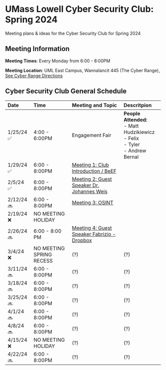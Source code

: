 
# UMass Lowell Cyber Security Club: Spring 2024

Meeting plans &amp; ideas for the Cyber Security Club for Spring 2024

## Meeting Information

**Meeting Times**: Every Monday from 6:00 - 8:00PM

**Meeting Location**: UML East Campus, Wannalancit 445 (The Cyber Range), [See Cyber Range Directions](/Cyber-Range-Directions/README.md)



## Cyber Security Club General Schedule 

| Date | Time | Meeting and Topic| Descritpion | 
|:---|:---|:----------|:-----------| 
| 1/25/24 :white_check_mark:  | 4:00 - 6:00PM | Engagement Fair | **People Attended:**<br> - Matt Hudzikiewicz<br> - Felix <br> - Tyler <br> - Andrew Bernal|
| 1/29/24 :white_check_mark: | 6:00 - 8:00PM | [Meeting 1: Club Introduction / BeEF](/Meeting1/) |  |
| 2/5/24 :white_check_mark: | 6:00 - 8:00PM | [Meeting 2: Guest Speaker Dr. Johannes Weis](/Meeting2/) | | 
| 2/12/24 :soon: | 6:00 - 8:00PM | [Meeting 3: OSINT](/Meeting3/) | |
| 2/19/24 :x: | NO MEETING HOLIDAY | | |
| 2/26/24 :soon: | 6:00 - 8:00 PM | [Meeting 4: Guest Speaker Fabrizio - Dropbox](/Meeting4/)| |
| 3/4/24 :x: | NO MEETING SPRING RECESS |(?)|(?)|
| 3/11/24 :soon: | 6:00 - 8:00PM |(?)|(?)|
| 3/18/24 :soon: | 6:00 - 8:00PM |(?)|(?)|
| 3/25/24 :soon: | 6:00 - 8:00PM |(?)|(?)|
| 4/1/24 :soon: | 6:00 - 8:00PM |(?)|(?)|
| 4/8/24 :soon: | 6:00 - 8:00PM |(?)|(?)|
| 4/15/24 :x: | NO MEETING HOLIDAY |(?)|(?)|
| 4/22/24 :soon: | 6:00 - 8:00PM |(?)|(?)|
